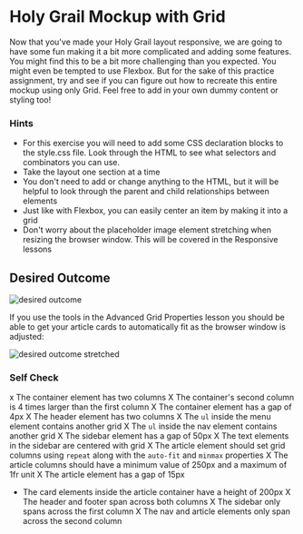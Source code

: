 # Holy Grail Mockup with Grid

Now that you've made your Holy Grail layout responsive, we are going to have some fun making it a bit more complicated and adding some features. You might find this to be a bit more challenging than you expected. You might even be tempted to use Flexbox. But for the sake of this practice assignment, try and see if you can figure out how to recreate this entire mockup using only Grid. Feel free to add in your own dummy content or styling too!

### Hints
- For this exercise you will need to add some CSS declaration blocks to the style.css file. Look through the HTML to see what selectors and combinators you can use.
- Take the layout one section at a time
- You don't need to add or change anything to the HTML, but it will be helpful to look through the parent and child relationships between elements
- Just like with Flexbox, you can easily center an item by making it into a grid
- Don't worry about the placeholder image element stretching when resizing the browser window. This will be covered in the Responsive lessons

## Desired Outcome

![desired outcome](./desired-outcome.png)

If you use the tools in the Advanced Grid Properties lesson you should be able to get your article cards to automatically fit as the browser window is adjusted:

![desired outcome stretched](./desired-outcome-stretched.png)

### Self Check
x The container element has two columns
X The container's second column is 4 times larger than the first column
X The container element has a gap of 4px
X The header element has two columns
X The `ul` inside the menu element contains another grid
X The `ul` inside the nav element contains another grid
X The sidebar element has a gap of 50px
X The text elements in the sidebar are centered with grid
X The article element should set grid columns using `repeat` along with the `auto-fit` and `minmax` properties
X The article columns should have a minimum value of 250px and a maximum of 1fr unit
X The article element has a gap of 15px
- The card elements inside the article container have a height of 200px
X The header and footer span across both columns
X The sidebar only spans across the first column
X The nav and article elements only span across the second column
